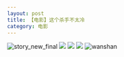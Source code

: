 ```yaml
---
layout: post
title: 【电影】这个杀手不太冷
category: 电影
---
```

![story_new_final](http://sfwz6si9l.hd-bkt.clouddn.com/img/story_new_final_0322.png)
![](http://sfwz1kj5p.hd-bkt.clouddn.com/img/killer-220701-1.jpg)
![](http://sfwz1kj5p.hd-bkt.clouddn.com/img/killer-220701-3.jpg)
![](http://sfwz1kj5p.hd-bkt.clouddn.com/img/killer-220701-2.jpg)
![wanshan](http://sfwz6si9l.hd-bkt.clouddn.com/img/wanshan.png)





  




